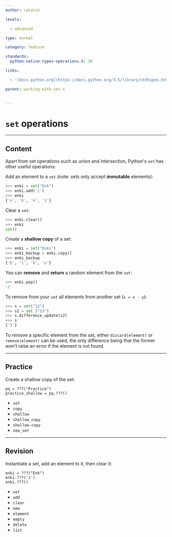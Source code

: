 ```yaml
---
author: catalin

levels:

  - advanced

type: normal

category: feature

standards:
  python.native-types-operations.5: 10

links:

  - '[docs.python.org](https://docs.python.org/3.5/library/stdtypes.html#set-types-set-frozenset){website}'

parent: working-with-set-s


---
```


# `set` operations

---
## Content

Apart from set operations such as union and intersection, Python's `set` has other useful operations:

Add an element to a `set` (note: sets only accept **immutable** elements):
```python
>>> enki = set("Enk")
>>> enki.add('i')
>>> enki
{'n', 'E', 'k', 'i'}

```
Clear a `set`:
```python
>>> enki.clear()
>>> enki
set()
```
Create a **shallow copy** of a set:
```python
>>> enki = set("Enki")
>>> enki_backup = enki.copy()
>>> enki_backup
{'E', 'i', 'k', 'n'}
```

You can **remove** and **return** a random element from the `set`:
```python
>>> enki.pop()
'E'
```

To remove from your `set` all elements from another set (`x = x - y`):
```python
>>> s = set("12")
>>> s2 = set ("23")
>>> s.difference_update(s2)
>>> s
{'1'}
```
To remove a specific element from the set, either `discard(element)` or `remove(element)` can be used, the only difference being that the former won't raise an error if the element is not found.

---
## Practice

Create a shallow copy of the set:

```
pq = ???("Practice")
practice_shallow = pq.???()
```

* `set`
* `copy`
* `shallow`
* `shallow_copy`
* `shallow-copy`
* `new_set`

---
## Revision

Instantiate a set, add an element to it, then clear it:

```
enki = ???("Enk")
enki.???('i')
enki.???()
```


* `set`
* `add`
* `clear`
* `new`
* `element`
* `empty`
* `delete`
* `list`
